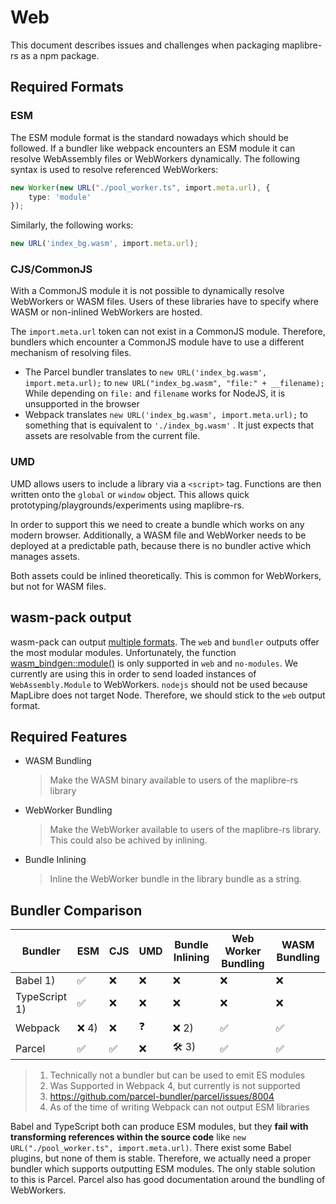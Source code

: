 # Web

This document describes issues and challenges when packaging maplibre-rs as a npm package.

## Required Formats

### ESM

The ESM module format is the standard nowadays which should be followed. If a bundler like webpack encounters an ESM
module it can resolve WebAssembly files or WebWorkers dynamically.
The following syntax is used to resolve referenced WebWorkers:

```ts
new Worker(new URL("./pool_worker.ts", import.meta.url), {
    type: 'module'
});
```

Similarly, the following works:

```ts
new URL('index_bg.wasm', import.meta.url);
```

### CJS/CommonJS

With a CommonJS module it is not possible to dynamically resolve WebWorkers or WASM files. Users of these libraries have
to specify where WASM or non-inlined WebWorkers are hosted.

The `import.meta.url` token can not exist in a CommonJS module. Therefore, bundlers which encounter a CommonJS module
have to use a different mechanism of resolving files.

* The Parcel bundler translates to `new URL('index_bg.wasm', import.meta.url);`
  to `new URL("index_bg.wasm", "file:" + __filename);`
  While depending on `file:` and `filename` works for NodeJS, it is unsupported in the browser
* Webpack translates `new URL('index_bg.wasm', import.meta.url);` to something that is equivalent to `'./index_bg.wasm'`
  . It just expects that assets are resolvable from the current file.

### UMD

UMD allows users to include a library via a `<script>` tag. Functions are then written onto the `global` or `window`
object. This allows quick prototyping/playgrounds/experiments using maplibre-rs.

In order to support this we need to create a bundle which works on any modern browser. Additionally, a WASM file and
WebWorker needs to be deployed at a predictable path, because there is no bundler active which manages assets.

Both assets could be inlined theoretically. This is common for WebWorkers, but not for WASM files.

## wasm-pack output

wasm-pack can output [multiple formats](https://rustwasm.github.io/docs/wasm-pack/commands/build.html#target). The `web`
and `bundler` outputs offer the most modular modules.
Unfortunately, the
function [wasm_bindgen::module()](https://docs.rs/wasm-bindgen/0.2.80/src/wasm_bindgen/lib.rs.html#1208-1217)
is only supported in `web` and `no-modules`. We currently are using this in order to send loaded instances
of `WebAssembly.Module` to WebWorkers. `nodejs` should not be used because MapLibre does not target Node.
Therefore, we should stick to the `web` output format.

## Required Features

* WASM Bundling
  > Make the WASM binary available to users of the maplibre-rs library
* WebWorker Bundling
  > Make the WebWorker available to users of the maplibre-rs library. This could also be achived by inlining.
* Bundle Inlining
  > Inline the WebWorker bundle in the library bundle as a string.

## Bundler Comparison

| Bundler       | ESM  | CJS | UMD | Bundle Inlining | Web Worker Bundling | WASM Bundling |
|---------------|------|-----|-----|-----------------|---------------------|---------------|
| Babel 1)      | ✅    | ❌   | ❌   | ❌               | ❌                   | ❌             |
| TypeScript 1) | ✅    | ❌   | ❌   | ❌               | ❌                   | ❌             |
| Webpack       | ❌ 4) | ❌   | ❓   | ❌ 2)            | ✅                   | ✅             |
| Parcel        | ✅    | ✅   | ❌   | 🛠️ 3)          | ✅                   | ✅             |

> 1) Technically not a bundler but can be used to emit ES modules
> 2) Was Supported in Webpack 4, but currently is not supported
> 3) https://github.com/parcel-bundler/parcel/issues/8004
> 3) As of the time of writing Webpack can not output ESM libraries

Babel and TypeScript both can produce ESM modules, but they **fail with transforming references within the source code**
like `new URL("./pool_worker.ts", import.meta.url)`. There exist some Babel plugins, but none of them is stable.
Therefore, we actually need a proper bundler which supports outputting ESM modules.
The only stable solution to this is Parcel. Parcel also has good documentation around the bundling of WebWorkers.
